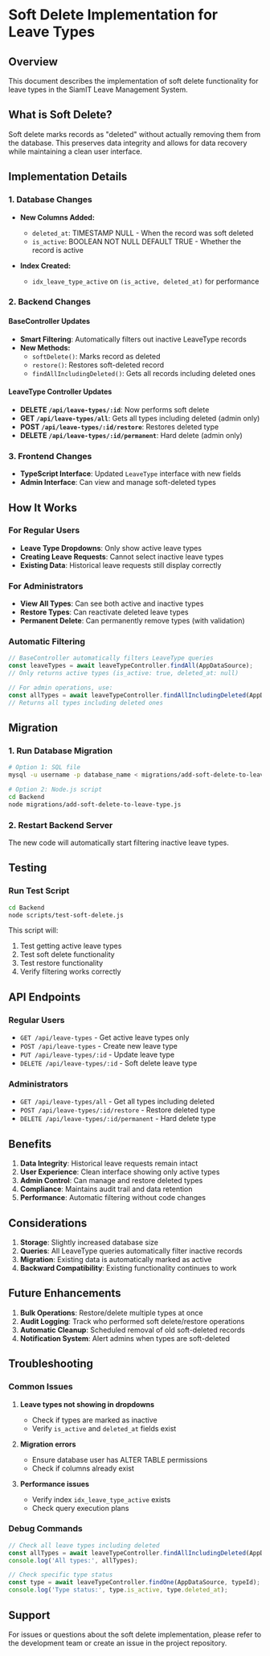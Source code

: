 # Soft Delete Implementation for Leave Types

## Overview
This document describes the implementation of soft delete functionality for leave types in the SiamIT Leave Management System.

## What is Soft Delete?
Soft delete marks records as "deleted" without actually removing them from the database. This preserves data integrity and allows for data recovery while maintaining a clean user interface.

## Implementation Details

### 1. Database Changes
- **New Columns Added:**
  - `deleted_at`: TIMESTAMP NULL - When the record was soft deleted
  - `is_active`: BOOLEAN NOT NULL DEFAULT TRUE - Whether the record is active

- **Index Created:**
  - `idx_leave_type_active` on `(is_active, deleted_at)` for performance

### 2. Backend Changes

#### BaseController Updates
- **Smart Filtering**: Automatically filters out inactive LeaveType records
- **New Methods:**
  - `softDelete()`: Marks record as deleted
  - `restore()`: Restores soft-deleted record
  - `findAllIncludingDeleted()`: Gets all records including deleted ones

#### LeaveType Controller Updates
- **DELETE `/api/leave-types/:id`**: Now performs soft delete
- **GET `/api/leave-types/all`**: Gets all types including deleted (admin only)
- **POST `/api/leave-types/:id/restore`**: Restores deleted type
- **DELETE `/api/leave-types/:id/permanent`**: Hard delete (admin only)

### 3. Frontend Changes
- **TypeScript Interface**: Updated `LeaveType` interface with new fields
- **Admin Interface**: Can view and manage soft-deleted types

## How It Works

### For Regular Users
- **Leave Type Dropdowns**: Only show active leave types
- **Creating Leave Requests**: Cannot select inactive leave types
- **Existing Data**: Historical leave requests still display correctly

### For Administrators
- **View All Types**: Can see both active and inactive types
- **Restore Types**: Can reactivate deleted leave types
- **Permanent Delete**: Can permanently remove types (with validation)

### Automatic Filtering
```javascript
// BaseController automatically filters LeaveType queries
const leaveTypes = await leaveTypeController.findAll(AppDataSource);
// Only returns active types (is_active: true, deleted_at: null)

// For admin operations, use:
const allTypes = await leaveTypeController.findAllIncludingDeleted(AppDataSource);
// Returns all types including deleted ones
```

## Migration

### 1. Run Database Migration
```bash
# Option 1: SQL file
mysql -u username -p database_name < migrations/add-soft-delete-to-leave-type.sql

# Option 2: Node.js script
cd Backend
node migrations/add-soft-delete-to-leave-type.js
```

### 2. Restart Backend Server
The new code will automatically start filtering inactive leave types.

## Testing

### Run Test Script
```bash
cd Backend
node scripts/test-soft-delete.js
```

This script will:
1. Test getting active leave types
2. Test soft delete functionality
3. Test restore functionality
4. Verify filtering works correctly

## API Endpoints

### Regular Users
- `GET /api/leave-types` - Get active leave types only
- `POST /api/leave-types` - Create new leave type
- `PUT /api/leave-types/:id` - Update leave type
- `DELETE /api/leave-types/:id` - Soft delete leave type

### Administrators
- `GET /api/leave-types/all` - Get all types including deleted
- `POST /api/leave-types/:id/restore` - Restore deleted type
- `DELETE /api/leave-types/:id/permanent` - Hard delete type

## Benefits

1. **Data Integrity**: Historical leave requests remain intact
2. **User Experience**: Clean interface showing only active types
3. **Admin Control**: Can manage and restore deleted types
4. **Compliance**: Maintains audit trail and data retention
5. **Performance**: Automatic filtering without code changes

## Considerations

1. **Storage**: Slightly increased database size
2. **Queries**: All LeaveType queries automatically filter inactive records
3. **Migration**: Existing data is automatically marked as active
4. **Backward Compatibility**: Existing functionality continues to work

## Future Enhancements

1. **Bulk Operations**: Restore/delete multiple types at once
2. **Audit Logging**: Track who performed soft delete/restore operations
3. **Automatic Cleanup**: Scheduled removal of old soft-deleted records
4. **Notification System**: Alert admins when types are soft-deleted

## Troubleshooting

### Common Issues

1. **Leave types not showing in dropdowns**
   - Check if types are marked as inactive
   - Verify `is_active` and `deleted_at` fields exist

2. **Migration errors**
   - Ensure database user has ALTER TABLE permissions
   - Check if columns already exist

3. **Performance issues**
   - Verify index `idx_leave_type_active` exists
   - Check query execution plans

### Debug Commands
```javascript
// Check all leave types including deleted
const allTypes = await leaveTypeController.findAllIncludingDeleted(AppDataSource);
console.log('All types:', allTypes);

// Check specific type status
const type = await leaveTypeController.findOne(AppDataSource, typeId);
console.log('Type status:', type.is_active, type.deleted_at);
```

## Support
For issues or questions about the soft delete implementation, please refer to the development team or create an issue in the project repository.
